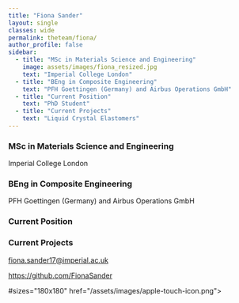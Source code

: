 ```yaml
---
title: "Fiona Sander"
layout: single
classes: wide
permalink: theteam/fiona/
author_profile: false
sidebar:
  - title: "MSc in Materials Science and Engineering"
    image: assets/images/fiona_resized.jpg
    text: "Imperial College London"
  - title: "BEng in Composite Engineering"
    text: "PFH Goettingen (Germany) and Airbus Operations GmbH"
  - title: "Current Position"
    text: "PhD Student"
  - title: "Current Projects"
    text: "Liquid Crystal Elastomers"  
---
```


### **MSc** in Materials Science and Engineering
Imperial College London

### **BEng** in Composite Engineering
PFH Goettingen (Germany) and Airbus Operations GmbH

### Current Position

### Current Projects


<i class="fas fa-fw fa-envelope-square"></i> fiona.sander17@imperial.ac.uk
  
<i class="fab fa-fw fa-github"></i> https://github.com/FionaSander

<i class="apple-touch-icon"></i> #sizes="180x180" href="/assets/images/apple-touch-icon.png">
